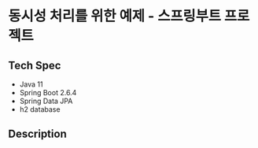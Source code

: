 # 동시성 처리를 위한 예제 - 스프링부트 프로젝트

## Tech Spec
* Java 11
* Spring Boot 2.6.4
* Spring Data JPA
* h2 database

## Description
